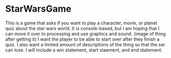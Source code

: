 # StarWarsGame
This is a game that asks if you want to play a character, movie, or planet quiz about the star wars world.
It is console-based, but I am hoping that I can move it over to processing and use graphics and sound. (image of thing after getting it)
I want the player to be able to start over after they finish a quiz.
I also want a limited amount of descriptions of the thing so that the ser can lose.
I will include a win statement, start staement, and end statement.
